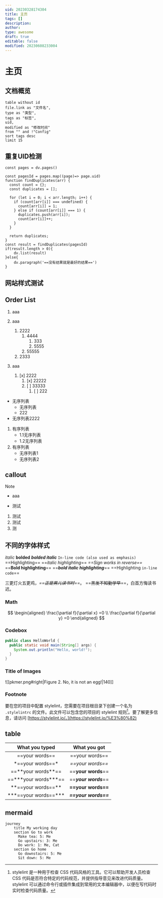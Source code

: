 ```yaml
---
uid: 20230328174304
title: 主页
tags: []
description: 
author: 
type: awesome
draft: true
editable: false
modified: 20230608233004
---
```


# 主页

## 文档概览

```dataview
table without id 
file.link as "文件名",
type as "类型",
tags as "标签",
uid,
modified as "修改时间"
from "" and !"Config"
sort tags desc
limit 15
```


## 重复UID检测

```dataviewjs
const pages = dv.pages()

const pagesId = pages.map((page)=> page.uid)
function findDuplicates(arr) {
  const count = {};
  const duplicates = [];

  for (let i = 0; i < arr.length; i++) {
    if (count[arr[i]] === undefined) {
      count[arr[i]] = 1;
    } else if (count[arr[i]] === 1) {
      duplicates.push(arr[i]);
      count[arr[i]]++;
    }
  }

  return duplicates;
}
const result = findDuplicates(pagesId)
if(result.length > 0){
	dv.list(result)
}else{
	dv.paragraph('==没有结果就是最好的结果==')
}

```

## 网站样式测试


## Order List

1. aaa
2. aaa
	1. 2222
		1. 4444
			1. 333
			2. 5555
		2. 55555
	2. 2333

1. aaa
   1. [x] 2222
      1. [x] 22222
      2. [ ] 33333
         1. [ ] 222

- 无序列表
	- 无序列表
	- 222
- 无序列表2222



1. 有序列表
	- 1.1无序列表
	- 1.2无序列表
2. 有序列表
	- 无序列表1
	- 无序列表2

## callout
> [!note]
> - aaa
> 
> - 测试
> 
> 1. 测试
> 	1. 测试
> 	2. 测


## 不同的字体样式

*italic*
**bolded**
***bolded italic***
`In-line code (also used as emphasis)`
==Highlighting==
==*italic highlighting*==
*==Sign works in reverse==*
==**Bold highlighting**== 
==***bold italic highlighting***==
==Highlighting `in-line code`==

三更灯火五更鸡，*==~~正是男儿读书时~~==*。
==~~黑发不知勤学早~~==，白首方悔读书迟。

### Math
$$
\begin{aligned}
\frac{\partial f}{\partial x} =0 \\
\frac{\partial f}{\partial y} =0
\end{aligned}
$$



### Codebox 
```java TI:"测试"
public class HelloWorld {
  public static void main(String[] args) {
    System.out.println("Hello, world!");
  }
}
```

### Title of Images

![[pkmer.png#right|Figure 2. No, it is not an egg!|140]]
 
### Footnote 
要在您的项目中配置 stylelint，您需要在项目根目录下创建一个名为 `.stylelintrc` 的文件。此文件可以包含您的项目的 stylelint 规则[^1]。要了解更多信息，请访问 [https://stylelint.io/。](https://stylelint.io/%E3%80%82)

[^1]: stylelint 是一种用于检查 CSS 代码风格的工具。它可以帮助开发人员检查 CSS 代码是否符合特定的代码规范，并提供指导意见来改进代码质量。stylelint 可以通过命令行或插件集成到常用的文本编辑器中，以便在写代码时实时检查代码质量。


## table

|         What you typed         |     What you got     |
|:------------------------------:|:--------------------:|
|       \=\=your words\=\=       |    ==your words==    |
|     \*\=\=your words\=\=\*     |   *==your words==*   |
|   \=\=\*\*your words\*\*\=\=   |  ==**your words**==  |
| \=\=\*\*\*your words\*\*\*\=\= | ==***your words***== |
|   \*\*\=\=your words\=\=\*\*   |  **==your words==**  |
| \*\*\*\=\=your words\=\=\*\*\* | ***==your words==*** |


## mermaid


```mermaid
journey
    title My working day
    section Go to work
      Make tea: 5: Me
      Go upstairs: 3: Me
      Do work: 1: Me, Cat
    section Go home
      Go downstairs: 5: Me
      Sit down: 5: Me
```

 
 